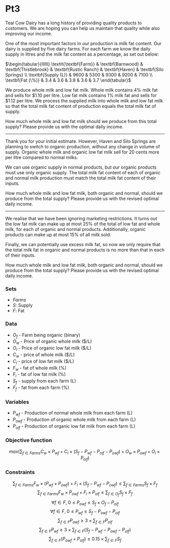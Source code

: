 # Pt3

Teal Cow Dairy has a long history of providing quality products to customers. We are hoping you can help us maintain that quality while also improving our income.

One of the most important factors in our production is milk fat content. Our dairy is supplied by five dairy farms. For each farm we know the daily supply in litres and the milk fat content as a percentage, as set out below:

$\begin{tabular}{llllll}
\textit{\textbf{Farm}} & \textbf{Barnwood} & \textbf{Thistlebrook} & \textbf{Rustic Ranch} & \textbf{Haven} & \textbf{Silo Springs} \\
\textbf{Supply (L)}    & 9600              & 5300                  & 9300                  & 9200           & 7100                  \\
\textbf{Fat (\%)}      & 3.4               & 3.6                   & 3.8                   & 3.6            & 3.7                  
\end{tabular}$

We produce whole milk and low fat milk. Whole milk contains 4% milk fat and sells for $1.10 per litre. Low fat milk contains 1% milk fat and sells for $1.12 per litre. We process the supplied milk into whole milk and low fat milk so that the total milk fat content of production equals the total milk fat of supply.

How much whole milk and low fat milk should we produce from this total supply? Please provide us with the optimal daily income.

--------------------------------------------------------------------------

Thank you for your initial estimate. However, Haven and Silo Springs are planning to switch to organic production, without any change in volume of supply. Organic whole milk and organic low fat milk sell for 20 cents more per litre compared to normal milks.

We can use organic supply in normal products, but our organic products must use only organic supply. The total milk fat content of each of organic and normal milk production must match the total milk fat content of their inputs.

How much whole milk and low fat milk, both organic and normal, should we produce from the total supply? Please provide us with the revised optimal daily income.

--------------------------------------------------------------------------

We realise that we have been ignoring marketing restrictions. It turns out the low fat milk can make up at most 25% of the total of low fat and whole milk, for each of organic and normal products. Additionally, organic products can make up at most 15% of all milk sold.

Finally, we can potentially use excess milk fat, so now we only require that the total milk fat in organic and normal products is no more than that in each of their inputs.

How much whole milk and low fat milk, both organic and normal, should we produce from the total supply? Please provide us with the revised optimal daily income.


### Sets
- $Farms$
- $S:$ Supply
- $F:$ Fat

### Data
- $O_f$ - Farm being organic (binary)
- $O_w$ - Price of organic whole milk ($/L)
- $O_l$ - Price of organic low fat milk ($/L)
- $C_w$ - price of whole milk ($/L)
- $C_l$ - price of low fat milk ($/L)
- $F_w$ - fat of whole milk (%)
- $F_l$ - fat of low fat milk (%)
- $S_f$ - supply from each farm (L)
- $F_f$ - fat from each farm (%)

### Variables
- $P_{wf}$ - Production of normal whole milk from each farm (L)
- $P_{owf}$ - Production of organic whole milk from each farm (L)
- $P_{olf}$ - Production of organic low fat milk from each farm (L)

### Objective function
$$max(\sum_{f \in Farms} C_w \times P_{wf} + C_l \times (S_f-P_{wf}-P_{olf}-P_{owf}) + O_w \times P_{owf} + O_l \times P_{olf})$$

### Constraints
$$\sum_{f \in Farms} F_w \times (P_{wf}+P_{owf}) + F_l \times (S_f-P_{wf}-P_{owf}) \leq \sum_{f \in Farms} S_f \times F_f$$
$$\sum_{f \in Farms} F_w \times P_{owf} + F_l \times P_{olf} \leq \sum_{f \in O_f} S_f \times F_f$$
$$\forall f \in F,\; 0 \leq P_{owf} \leq S_f \times O_f-P_{olf}$$
$$\forall f \in F,\; 0 \leq P_{wf} \leq S_f-P_{owf}-P_{olf}$$
$$\sum_{f \in F} P_{owf} \geq 3  \times  \sum_{f \in F} P_{olf}$$
$$\sum_{f \in F} P_{wf} \geq 3  \times  \sum_{f \in F} (S_f-P_{wf}-P_{owf}-P_{olf})$$
$$\sum_{f \in F} (P_{owf}+P_{olf}) \leq 0.15  \times  \sum_{f \in F} S_f$$




